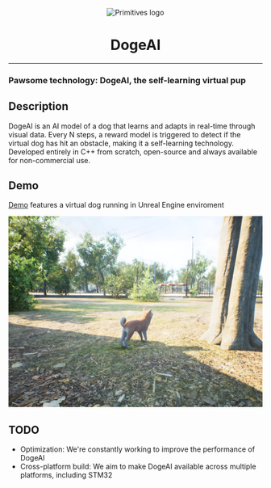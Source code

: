<p align="center">
  <img src="https://primitives.ru/logo.png" alt="Primitives logo">
</p>
<h1 align="center">DogeAI</h1>

------------

### Pawsome technology: DogeAI, the self-learning virtual pup

## Description
DogeAI is an AI model of a dog that learns and adapts in real-time through visual data. Every N steps, a reward model is triggered to detect if the virtual dog has hit an obstacle, making it a self-learning technology. Developed entirely in C++ from scratch, open-source and always available for non-commercial use.

## Demo
[Demo](https://youtu.be/82xQRdZNzgo "Demo") features a virtual dog running in Unreal Engine enviroment
<p align="center">
  <a href="https://youtu.be/82xQRdZNzgo">
    <img src="https://github.com/PrimitivesLTD/DogeAI/blob/main/Screenshot.jpg?raw=true" alt="Demo video">
  </a>
</p>

## TODO

- Optimization: We're constantly working to improve the performance of DogeAI
- Cross-platform build: We aim to make DogeAI available across multiple platforms, including STM32
